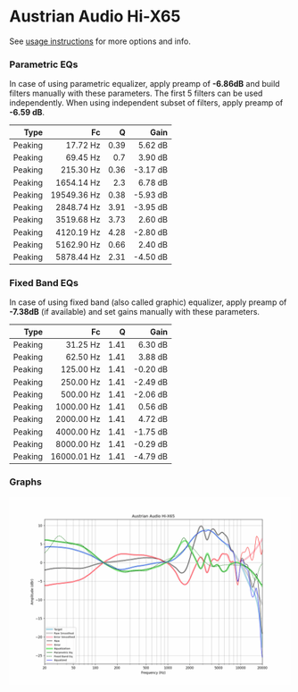 # Austrian Audio Hi-X65
See [usage instructions](https://github.com/jaakkopasanen/AutoEq#usage) for more options and info.

### Parametric EQs
In case of using parametric equalizer, apply preamp of **-6.86dB** and build filters manually
with these parameters. The first 5 filters can be used independently.
When using independent subset of filters, apply preamp of **-6.59 dB**.

| Type    | Fc          |    Q | Gain     |
|--------:|------------:|-----:|---------:|
| Peaking | 17.72 Hz    | 0.39 | 5.62 dB  |
| Peaking | 69.45 Hz    | 0.7  | 3.90 dB  |
| Peaking | 215.30 Hz   | 0.36 | -3.17 dB |
| Peaking | 1654.14 Hz  | 2.3  | 6.78 dB  |
| Peaking | 19549.36 Hz | 0.38 | -5.93 dB |
| Peaking | 2848.74 Hz  | 3.91 | -3.95 dB |
| Peaking | 3519.68 Hz  | 3.73 | 2.60 dB  |
| Peaking | 4120.19 Hz  | 4.28 | -2.80 dB |
| Peaking | 5162.90 Hz  | 0.66 | 2.40 dB  |
| Peaking | 5878.44 Hz  | 2.31 | -4.50 dB |

### Fixed Band EQs
In case of using fixed band (also called graphic) equalizer, apply preamp of **-7.38dB**
(if available) and set gains manually with these parameters.

| Type    | Fc          |    Q | Gain     |
|--------:|------------:|-----:|---------:|
| Peaking | 31.25 Hz    | 1.41 | 6.30 dB  |
| Peaking | 62.50 Hz    | 1.41 | 3.88 dB  |
| Peaking | 125.00 Hz   | 1.41 | -0.20 dB |
| Peaking | 250.00 Hz   | 1.41 | -2.49 dB |
| Peaking | 500.00 Hz   | 1.41 | -2.06 dB |
| Peaking | 1000.00 Hz  | 1.41 | 0.56 dB  |
| Peaking | 2000.00 Hz  | 1.41 | 4.72 dB  |
| Peaking | 4000.00 Hz  | 1.41 | -1.75 dB |
| Peaking | 8000.00 Hz  | 1.41 | -0.29 dB |
| Peaking | 16000.01 Hz | 1.41 | -4.79 dB |

### Graphs
![](./Austrian%20Audio%20Hi-X65.png)